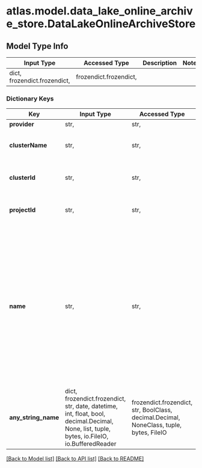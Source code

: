 # atlas.model.data_lake_online_archive_store.DataLakeOnlineArchiveStore

## Model Type Info
Input Type | Accessed Type | Description | Notes
------------ | ------------- | ------------- | -------------
dict, frozendict.frozendict,  | frozendict.frozendict,  |  | 

### Dictionary Keys
Key | Input Type | Accessed Type | Description | Notes
------------ | ------------- | ------------- | ------------- | -------------
**provider** | str,  | str,  |  | 
**clusterName** | str,  | str,  | Name of the Cluster the Online Archive belongs to. | 
**clusterId** | str,  | str,  | ID of the Cluster the Online Archive belongs to. | 
**projectId** | str,  | str,  | ID of the Project the Online Archive belongs to. | 
**name** | str,  | str,  | Human-readable label that identifies the data store. The **databases.[n].collections.[n].dataSources.[n].storeName** field references this values as part of the mapping configuration. To use MongoDB Cloud as a data store, the data lake requires a serverless instance or an &#x60;M10&#x60; or higher cluster. | [optional] 
**any_string_name** | dict, frozendict.frozendict, str, date, datetime, int, float, bool, decimal.Decimal, None, list, tuple, bytes, io.FileIO, io.BufferedReader | frozendict.frozendict, str, BoolClass, decimal.Decimal, NoneClass, tuple, bytes, FileIO | any string name can be used but the value must be the correct type | [optional]

[[Back to Model list]](../../README.md#documentation-for-models) [[Back to API list]](../../README.md#documentation-for-api-endpoints) [[Back to README]](../../README.md)

